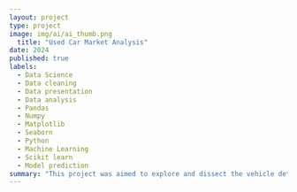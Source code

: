 ```yaml
---
layout: project
type: project
image: img/ai/ai_thumb.png
  title: "Used Car Market Analysis"
date: 2024
published: true
labels:
  - Data Science
  - Data cleaning
  - Data presentation
  - Data analysis
  - Pandas
  - Numpy
  - Matplotlib
  - Seaborn
  - Python
  - Machine Learning
  - Scikit learn
  - Model prediction
summary: "This project was aimed to explore and dissect the vehicle details to derive insights into the used car market, unraveling patterns, trends, and influential factors affecting used car pricing."
---
```


<!--<div class="text-center p-4">
  <img width="883" height="663" src="../img/ai/ai_result_2.png" class="img-thumbnail" >
</div>
